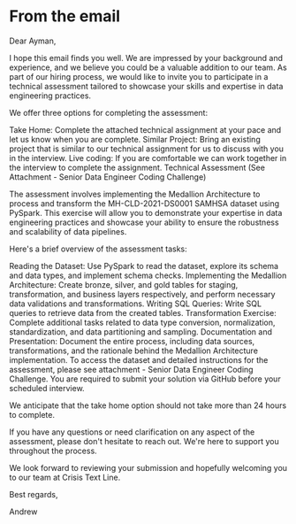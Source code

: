 # From the email

Dear Ayman,

I hope this email finds you well. We are impressed by your background and experience, and we believe you could be a valuable addition to our team. As part of our hiring process, we would like to invite you to participate in a technical assessment tailored to showcase your skills and expertise in data engineering practices.

We offer three options for completing the assessment:

Take Home: Complete the attached technical assignment at your pace and let us know when you are complete.
Similar Project: Bring an existing project that is similar to our technical assignment for us to discuss with you in the interview.
Live coding: If you are comfortable we can work together in the interview to complete the assignment. 
Technical Assessment (See Attachment - Senior Data Engineer Coding Challenge)

The assessment involves implementing the Medallion Architecture to process and transform the MH-CLD-2021-DS0001 SAMHSA dataset using PySpark. This exercise will allow you to demonstrate your expertise in data engineering practices and showcase your ability to ensure the robustness and scalability of data pipelines.

Here's a brief overview of the assessment tasks:

Reading the Dataset: Use PySpark to read the dataset, explore its schema and data types, and implement schema checks.
Implementing the Medallion Architecture: Create bronze, silver, and gold tables for staging, transformation, and business layers respectively, and perform necessary data validations and transformations.
Writing SQL Queries: Write SQL queries to retrieve data from the created tables.
Transformation Exercise: Complete additional tasks related to data type conversion, normalization, standardization, and data partitioning and sampling.
Documentation and Presentation: Document the entire process, including data sources, transformations, and the rationale behind the Medallion Architecture implementation.
To access the dataset and detailed instructions for the assessment, please see attachment - Senior Data Engineer Coding Challenge. You are required to submit your solution via GitHub before your scheduled interview.

We anticipate that the take home option should not take more than 24 hours to complete. 

If you have any questions or need clarification on any aspect of the assessment, please don't hesitate to reach out. We're here to support you throughout the process.

We look forward to reviewing your submission and hopefully welcoming you to our team at Crisis Text Line.

Best regards,

Andrew